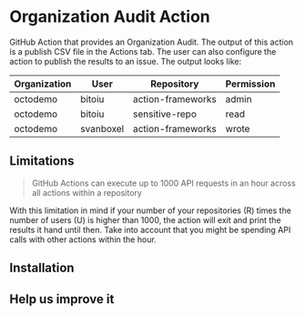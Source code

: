 # Organization Audit Action

GitHub Action that provides an Organization Audit. The output of this action is a publish CSV file in the Actions tab. The user can also configure the action to publish the results to an issue. The output looks like:

| Organization | User      | Repository        | Permission |
|--------------|-----------|-------------------|------------|
| octodemo     | bitoiu    | action-frameworks | admin      |
| octodemo     | bitoiu    | sensitive-repo    | read       |
| octodemo     | svanboxel | action-frameworks | wrote      |


## Limitations

> GitHub Actions can execute up to 1000 API requests in an hour across all actions within a repository

With this limitation in mind if your number of your repositories (R) times the number of users (U) is higher than 1000, the action will exit and print the results it hand until then. Take into account that you might be spending API calls with other actions within the hour.

## Installation

## Help us improve it


